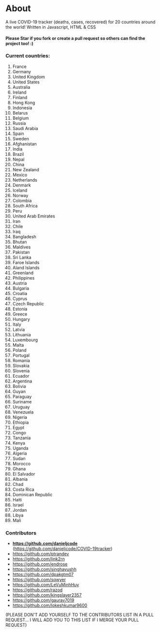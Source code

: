 # About
A live COVID-19 tracker (deaths, cases, recovered) for 20 countries around the world! Written in Javascript, HTML & CSS
#### Please Star if you fork or create a pull request so others can find the project too! :)

 ### Current countries:
1. France
2. Germany
3. United Kingdom
4. United States
5. Australia
6. Ireland
7. Finland
8. Hong Kong
9. Indonesia
10. Belarus
11. Belgium
12. Russia
13. Saudi Arabia
14. Spain
15. Sweden
16. Afghanistan
17. India
18. Brazil
19. Nepal
20. China
21. New Zealand
22. Mexico
23. Netherlands
24. Denmark
25. Iceland
26. Norway
27. Colombia
28. South Africa
29. Peru
30. United Arab Emirates
31. Iran
32. Chile
33. Iraq
34. Bangladesh
35. Bhutan
36. Maldives
37. Pakistan
38. Sri Lanka
39. Faroe Islands
40. Aland Islands
41. Greenland
42. Philippines
44. Austria
45. Bulgaria
46. Croatia
47. Cyprus
48. Czech Republic
49. Estonia
50. Greece
51. Hungary
52. Italy
53. Latvia
54. Lithuania
55. Luxembourg
56. Malta
57. Poland
58. Portugal
59. Romania
60. Slovakia
61. Slovenia
62. Ecuador
63. Argentina
64. Bolivia
65. Guyan
66. Paraguay
67. Suriname
68. Uruguay
69. Venezuela
70. Nigeria
71. Ethiopia
72. Egypt
73. Congo
74. Tanzania
75. Kenya
76. Uganda
77. Algeria
78. Sudan
79. Morocco
80. Ghana
81. El Salvador
82. Albania
83. Chad
84. Costa Rica
85. Dominican Republic
86. Haiti
87. Israel
88. Jordan
89. Libya
90. Mali
                        

### Contributors
- **https://github.com/danieljcode** (https://github.com/danieljcode/COVID-19tracker)
- https://github.com/ptrandev
- https://github.com/link2rn
- https://github.com/endrose
- https://github.com/singhayushh
- https://github.com/dpakgtm07
- https://github.com/sqwyer
- https://github.com/LeVuMinhHuy
- https://github.com/razod
- https://github.com/kingslayer2357
- https://github.com/gaurav7019
- https://github.com/lokeshkumar9600

(PLEASE DON'T ADD YOURSELF TO THE CONTRIBUTORS LIST IN A PULL REQUEST... I WILL ADD YOU TO THIS LIST IF I MERGE YOUR PULL REQUEST)
